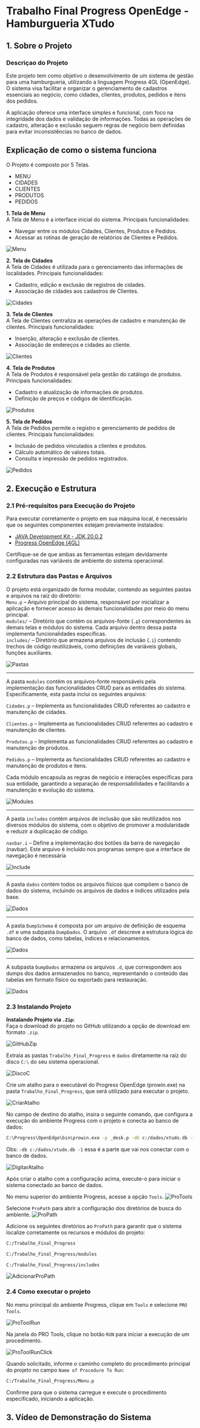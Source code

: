 # Trabalho Final Progress OpenEdge - Hamburgueria XTudo

## 1. Sobre o Projeto

### Descriçao do Projeto
Este projeto tem como objetivo o desenvolvimento de um sistema de gestão para uma hamburgueria, utilizando a linguagem Progress 4GL (OpenEdge). O sistema visa facilitar e organizar o gerenciamento de cadastros essenciais ao negócio, como cidades, clientes, produtos, pedidos e itens dos pedidos.

A aplicação oferece uma interface simples e funcional, com foco na integridade dos dados e validação de informações. Todas as operações de cadastro, alteração e exclusão seguem regras de negócio bem definidas para evitar inconsistências no banco de dados.


## Explicação de como o sistema funciona

O Projeto é composto por 5 Telas.
  - MENU 
  - CIDADES
  - CLIENTES
  - PRODUTOS
  - PEDIDOS

**1. Tela de Menu** <br>
A Tela de Menu é a interface inicial do sistema.
Principais funcionalidades:

- Navegar entre os módulos Cidades, Clientes, Produtos e Pedidos.
- Acessar as rotinas de geração de relatórios de Clientes e Pedidos.

![Menu](https://github.com/GuilhermeHalter/assets-md/blob/main/media/MenuXtudo.png)

**2. Tela de Cidades** <br>
A Tela de Cidades é utilizada para o gerenciamento das informações de localidades.
Principais funcionalidades:

- Cadastro, edição e exclusão de registros de cidades.
- Associação de cidades aos cadastros de Clientes.

![Cidades](https://github.com/GuilhermeHalter/assets-md/blob/main/media/CidadesXtudo.png)

**3. Tela de Clientes** <br>
A Tela de Clientes centraliza as operações de cadastro e manutenção de clientes.
Principais funcionalidades:

- Inserção, alteração e exclusão de clientes.
- Associação de endereços e cidades ao cliente.

![Clientes](https://github.com/GuilhermeHalter/assets-md/blob/main/media/ClientesXtudo.png)

**4. Tela de Produtos** <br>
A Tela de Produtos é responsável pela gestão do catálogo de produtos.
Principais funcionalidades:

- Cadastro e atualização de informações de produtos.
- Definição de preços e códigos de identificação.

![Produtos](https://github.com/GuilhermeHalter/assets-md/blob/main/media/ProdutosXtudo.png)

**5. Tela de Pedidos** <br>
A Tela de Pedidos permite o registro e gerenciamento de pedidos de clientes.
Principais funcionalidades:

- Inclusão de pedidos vinculados a clientes e produtos.
- Cálculo automático de valores totais.
- Consulta e impressão de pedidos registrados.

![Pedidos](https://github.com/GuilhermeHalter/assets-md/blob/main/media/PedidosXtudo.png)

## 2. Execução e Estrutura

### 2.1 Pré-requisitos para Execução do Projeto
Para executar corretamente o projeto em sua máquina local, é necessário que os seguintes componentes estejam previamente instalados:<br>
- [JAVA Development Kit - JDK 20.0.2](https://jdk.java.net/archive/)
- [Progress OpenEdge (4GL)](https://www.progress.com/oedk)

Certifique-se de que ambas as ferramentas estejam devidamente configuradas nas variáveis de ambiente do sistema operacional.

### 2.2 Estrutura das Pastas e Arquivos
O projeto está organizado de forma modular, contendo as seguintes pastas e arquivos na raiz do diretório:<br>
`Menu.p` – Arquivo principal do sistema, responsável por inicializar a aplicação e fornecer acesso às demais funcionalidades por meio do menu principal.<br>
`modules/` – Diretório que contém os arquivos-fonte (`.p`) correspondentes às demais telas e módulos do sistema. Cada arquivo dentro dessa pasta implementa funcionalidades específicas.<br>
`includes/` – Diretório que armazena arquivos de inclusão (`.i`) contendo trechos de código reutilizáveis, como definições de variáveis globais, funções auxiliares.

![Pastas](https://github.com/GuilhermeHalter/assets-md/blob/main/media/EstruturaPastas.png)

---

A pasta `modules` contém os arquivos-fonte responsáveis pela implementação das funcionalidades CRUD para as entidades do sistema. Especificamente, esta pasta inclui os seguintes arquivos:

`Cidades.p` – Implementa as funcionalidades CRUD referentes ao cadastro e manutenção de cidades.

`Clientes.p` – Implementa as funcionalidades CRUD referentes ao cadastro e manutenção de clientes.

`Produtos.p` – Implementa as funcionalidades CRUD referentes ao cadastro e manutenção de produtos.

`Pedidos.p` – Implementa as funcionalidades CRUD referentes ao cadastro e manutenção de produtos e itens.

Cada módulo encapsula as regras de negócio e interações específicas para sua entidade, garantindo a separação de responsabilidades e facilitando a manutenção e evolução do sistema.

![Modules](https://github.com/GuilhermeHalter/assets-md/blob/main/media/PastaModules.png)

---
A pasta `includes` contém arquivos de inclusão que são reutilizados nos diversos módulos do sistema, com o objetivo de promover a modularidade e reduzir a duplicação de código.

`navbar.i` – Define a implementação dos botões da barra de navegação (navbar). Este arquivo é incluído nos programas sempre que a interface de navegação é necessária

![Include](https://github.com/GuilhermeHalter/assets-md/blob/main/media/PastaInclude.png)

---

A pasta `dados` contém todos os arquivos físicos que compõem o banco de dados do sistema, incluindo os arquivos de dados e índices utilizados pela base.

![Dados](https://github.com/GuilhermeHalter/assets-md/blob/main/media/PastaDados.png)

---

A pasta `DumpSchema` é composta por um arquivo de definição de esquema `.df` e uma subpasta `DumpDados`. O arquivo `.df` descreve a estrutura lógica do banco de dados, como tabelas, índices e relacionamentos.


![Dados](https://github.com/GuilhermeHalter/assets-md/blob/main/media/PastaSchema.png)

---
A subpasta `DumpDados` armazena os arquivos `.d`, que correspondem aos dumps dos dados armazenados no banco, representando o conteúdo das tabelas em formato físico ou exportado para restauração.

![Dados](https://github.com/GuilhermeHalter/assets-md/blob/main/media/PastaDumpDados.png)

### 2.3 Instalando Projeto
**Instalando Projeto via `.Zip`:** <br>
Faça o download do projeto no GitHub utilizando a opção de download em formato `.zip`.

![GitHubZip](https://github.com/GuilhermeHalter/assets-md/blob/main/media/imagem1.png)

Extraia as pastas `Trabalho_Final_Progress` e `dados` diretamente na raiz do disco `C:\` do seu sistema operacional.

![DiscoC](https://github.com/GuilhermeHalter/assets-md/blob/main/media/Image2.png)

Crie um atalho para o executável do Progress OpenEdge (prowin.exe) na pasta `Trabalho_Final_Progress`, que será utilizado para executar o projeto.

![CriarAtalho](https://github.com/GuilhermeHalter/assets-md/blob/main/media/CriandoAtalho.png)

No campo de destino do atalho, insira o seguinte comando, que configura a execução do ambiente Progress com o projeto e conecta ao banco de dados:


```bash
C:\Progress\OpenEdge\bin\prowin.exe -p _desk.p -db c:/dados/xtudo.db -1 -d dmy -E
```

Obs: `-db c:/dados/xtudo.db -1` essa é a parte que vai nos conectar com o banco de dados.

![DigitarAtalho](https://github.com/GuilhermeHalter/assets-md/blob/main/media/DigitarAtalho.png)

Após criar o atalho com a configuração acima, execute-o para iniciar o sistema conectado ao banco de dados.


No menu superior do ambiente Progress, acesse a opção `Tools`.
![ProTools](http://github.com/GuilhermeHalter/assets-md/blob/main/media/ProTools.png)


Selecione `ProPath` para abrir a configuração dos diretórios de busca do ambiente.
![ProPath](https://github.com/GuilhermeHalter/assets-md/blob/main/media/ProPath.png)

Adicione os seguintes diretórios ao `ProPath` para garantir que o sistema localize corretamente os recursos e módulos do projeto:

```bash
C:/Trabalho_Final_Progress
```
```bash
C:/Trabalho_Final_Progress/modules
```
```bash
C:/Trabalho_Final_Progress/includes
```

![AdicionarProPath](https://github.com/GuilhermeHalter/assets-md/blob/main/media/AdicionarProPath.png)


### 2.4 Como executar o projeto

No menu principal do ambiente Progress, clique em `Tools` e selecione `PRO Tools`.

![ProToolRun](https://github.com/GuilhermeHalter/assets-md/blob/main/media/ProToolRun.png)

Na janela do PRO Tools, clique no botão `RUN` para iniciar a execução de um procedimento.

![ProToolRunClick](https://github.com/GuilhermeHalter/assets-md/blob/main/media/ProToolRunClick.png)

Quando solicitado, informe o caminho completo do procedimento principal do projeto no campo `Name of Procedure To Run`:

```bash
C:/Trabalho_Final_Progress/Menu.p
```

Confirme para que o sistema carregue e execute o procedimento especificado, iniciando a aplicação.

## 3. Vídeo de Demonstração do Sistema



